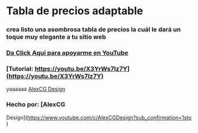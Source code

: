 # Tabla de precios adaptable

### crea listo una asombrosa tabla de precios la cuál le dará un toque muy elegante a tu sitio web

### [Da Click Aquí para apoyarme en YouTube](https://www.youtube.com/c/AlexCGDesign?sub_confirmation=1)

### [Tutorial: https://youtu.be/X3YrWs7Iz7Y](https://youtu.be/X3YrWs7Iz7Y)
 yaaaaaa
[AlexCG Design](https://github.com/AlexCGDesign/Tabla-de-precios-responsive/blob/master/Tablas%20de%20precios-%20AlexCG%20Design/Imagen%20proyecto.png)

### Hecho por: [AlexCG
Design](https://www.youtube.com/c/AlexCGDesign?sub_confirmation=1sto
)

